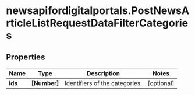 # newsapifordigitalportals.PostNewsArticleListRequestDataFilterCategories

## Properties

Name | Type | Description | Notes
------------ | ------------- | ------------- | -------------
**ids** | **[Number]** | Identifiers of the categories. | [optional] 


